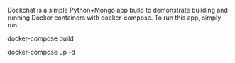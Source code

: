 Dockchat is a simple Python+Mongo app build to demonstrate building and running Docker containers with docker-compose.
To run this app, simply run:

docker-compose build 

docker-compose up -d

